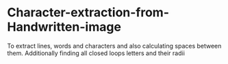 # Character-extraction-from-Handwritten-image
To extract lines, words and characters and also calculating spaces between them. Additionally finding all closed loops letters and their radii

